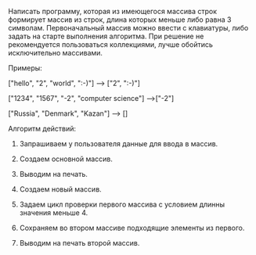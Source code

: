 Написать программу, которая из имеющегося массива строк формирует массив из строк, длина которых меньше либо равна 3 символам. Первоначальный массив можно ввести с клавиатуры, либо задать на старте выполнения алгоритма. При решение не рекомендуется пользоваться коллекциями, лучше обойтись исключительно массивами.

Примеры:

["hello", "2", "world", ":-)"] --> ["2", ":-)"]

["1234", "1567", "-2", "computer science"] -->["-2"]

["Russia", "Denmark", "Kazan"] --> []

Алгоритм действий:

1. Запрашиваем у пользователя данные для ввода в массив.

2. Создаем основной массив.

3. Выводим на печать.

4. Создаем новый массив.

5. Задаем цикл проверки первого массива с условием длинны значения меньше 4. 

6. Сохраняем во втором массиве подходящие элементы из первого.

7. Выводим на печать второй массив.
